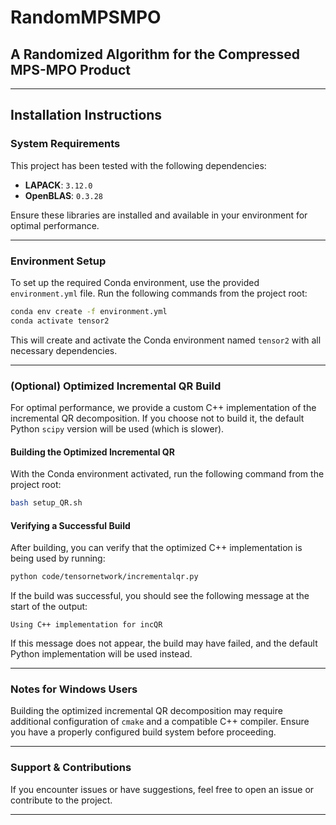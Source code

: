 # RandomMPSMPO
## A Randomized Algorithm for the Compressed MPS-MPO Product

---

## **Installation Instructions**

### **System Requirements**
This project has been tested with the following dependencies:

- **LAPACK**: `3.12.0`
- **OpenBLAS**: `0.3.28`

Ensure these libraries are installed and available in your environment for optimal performance.

---

### **Environment Setup**
To set up the required Conda environment, use the provided `environment.yml` file. Run the following commands from the project root:

```bash
conda env create -f environment.yml
conda activate tensor2
```

This will create and activate the Conda environment named `tensor2` with all necessary dependencies.

---

### **(Optional) Optimized Incremental QR Build**
For optimal performance, we provide a custom C++ implementation of the incremental QR decomposition. If you choose not to build it, the default Python `scipy` version will be used (which is slower).

#### **Building the Optimized Incremental QR**
With the Conda environment activated, run the following command from the project root:

```bash
bash setup_QR.sh
```

#### **Verifying a Successful Build**
After building, you can verify that the optimized C++ implementation is being used by running:

```bash
python code/tensornetwork/incrementalqr.py
```

If the build was successful, you should see the following message at the start of the output:

```
Using C++ implementation for incQR
```

If this message does not appear, the build may have failed, and the default Python implementation will be used instead.

---

### **Notes for Windows Users**
Building the optimized incremental QR decomposition may require additional configuration of `cmake` and a compatible C++ compiler. Ensure you have a properly configured build system before proceeding.

---

### **Support & Contributions**
If you encounter issues or have suggestions, feel free to open an issue or contribute to the project.

---
